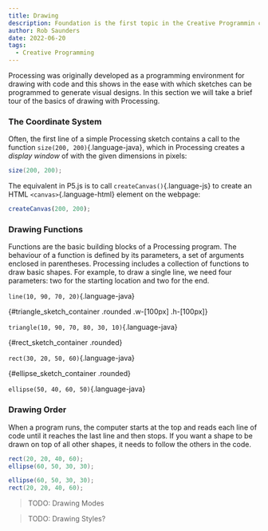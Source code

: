 ```yaml
---
title: Drawing
description: Foundation is the first topic in the Creative Programmin course.
author: Rob Saunders
date: 2022-06-20
tags:
  - Creative Programming
---
```


Processing was originally developed as a programming environment for drawing with code and this shows in the ease with which sketches can be programmed to generate visual designs. In this section we will take a brief tour of the basics of drawing with Processing.

### The Coordinate System
Often, the first line of a simple Processing sketch contains a call to the function `size(200, 200)`{.language-java}, which in Processing creates a _display window_ of with the given dimensions in pixels:  
```java
size(200, 200);
```

The equivalent in P5.js is to call `createCanvas()`{.language-js} to create an HTML `<canvas>`{.language-html} element on the webpage:
```js
createCanvas(200, 200);
```

### Drawing Functions
Functions are the basic building blocks of a Processing program. The behaviour of a function is defined by its parameters, a set of arguments enclosed in parentheses. Processing includes a collection of functions to draw basic shapes. For example, to draw a single line, we need four parameters: two for the starting location and two for the end.

<div class="flex">
  <div class="grid grid-cols-2 gap-4 place-content-start">

<div id="line_sketch_container" class="rounded w-[100px] h-[100px]"></div>

`line(10, 90, 70, 20)`{.language-java}

{#triangle_sketch_container .rounded .w-[100px] .h-[100px]}

`triangle(10, 90, 70, 80, 30, 10)`{.language-java}

{#rect_sketch_container .rounded}

`rect(30, 20, 50, 60)`{.language-java}

{#ellipse_sketch_container .rounded}

`ellipse(50, 40, 60, 50)`{.language-java}

  </div>
</div>

<script>
  new p5( p => { p.setup = () => { p.createCanvas(100, 100); p.background(223); p.line(10, 90, 70, 20); }; }, "line_sketch_container");

  new p5( p => { p.setup = () => { p.createCanvas(100, 100); p.background(223); p.triangle(10, 90, 70, 80, 30, 10); }; }, "triangle_sketch_container");

  new p5( p => { p.setup = () => { p.createCanvas(100, 100); p.background(223); p.rect(30, 20, 50, 60); }; }, "rect_sketch_container");

  new p5( p => { p.setup = () => { p.createCanvas(100, 100); p.background(223); p.ellipse(50, 40, 60, 50); }; }, "ellipse_sketch_container");
</script>

### Drawing Order
When a program runs, the computer starts at the top and reads each line of code until it reaches the last line and then stops. If you want a shape to be drawn on top of all other shapes, it needs to follow the others in the code.

```java
rect(20, 20, 40, 60);
ellipse(60, 50, 30, 30);
```

<div id="order_sketch1_container"></div>
<script>
  const order_sketch1 = p => {
    p.setup = function() {
      p.createCanvas(100, 100);
      p.background(255 - 32);
      p.rect(20, 20, 40, 60);
      p.ellipse(60, 50, 30, 30);
    };
  };
  new p5(order_sketch1, "order_sketch1_container");
</script>

```java
ellipse(60, 50, 30, 30);
rect(20, 20, 40, 60);
```

<div id="order_sketch2_container"></div>
<script>
  const order_sketch2 = p => {
    p.setup = function() {
      p.createCanvas(100, 100);
      p.background(255 - 32);
      p.ellipse(60, 50, 30, 30);
      p.rect(20, 20, 40, 60);
    };
  };
  new p5(order_sketch2, "order_sketch2_container");
</script>

> TODO: Drawing Modes

> TODO: Drawing Styles?
